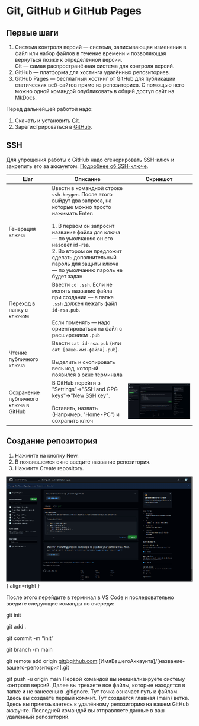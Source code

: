 # Git, GitHub и GitHub Pages

## Первые шаги

1. Система контроля версий — система, записывающая изменения в файл или набор файлов в течение времени и позволяющая вернуться позже к определённой версии.<br>
    Git — самая распространённая система для контроля версий.
1. GitHub — платформа для хостинга удалённых репозиториев.
1. GitHub Pages — бесплатный хостинг от GitHub для публикации статических веб-сайтов прямо из репозиториев. С помощью него можно одной командой опубликовать в общий доступ сайт на MkDocs.

Перед дальнейшей работой надо:

1. Скачать и установить [Git](https://git-scm.com/downloads).
1. Зарегистрироваться в [GitHub](https://github.com/).

## SSH

Для упрощения работы с GitHub надо сгенерировать SSH-ключ и закрепить его за аккаунтом. [Подробнее об SSH-ключе](https://selectel.ru/blog/ssh-keys/).


| Шаг | Описание | Скриншот |
|---|---|---|
| Генерация ключа | Ввести в командной строке `ssh-keygen`. После этого выйдут два запроса, на которые можно просто нажимать Enter:<br><br>1. В первом он запросит название файла для ключа — по умолчанию он его назовёт id-rsa.<br>2. Во втором он предложит сделать дополнительный пароль для защиты ключа — по умолчанию пароль не будет задан |  |
| Переход в папку с ключом | Ввести `cd .ssh`. Если не менять название файла при создании — в папке `.ssh` должен лежать файл `id-rsa.pub`.<br><br>Если поменять — надо ориентироваться на файл с расширением `.pub` |  |
| Чтение публичного ключа | Ввести `cat id-rsa.pub` (или `cat [ваше-имя-файла].pub`). <br><br>Выделить и скопировать весь код, который появился в окне терминала |  |
| Сохранение публичного ключа в GitHub | В GitHub перейти в "Settings"→"SSH and GPG keys"→"New SSH key".<br><br>Вставить, назвать (Например, "Home-PC") и сохранить ключ | ![](./images/git/1-ssh-github.gif) |


## Cоздание репозитория

1. Нажмите на кнопку New.
1. В появившемся окне введите название репозитория.
1. Нажмите Create repository.

![](./images/git/2-git-repo-creating.gif){ align=right }

После этого перейдите в терминал в VS Code и последовательно введите следующие команды по очереди:

git init

git add .

git commit -m “init”

git branch -m main

git remote add origin git@github.com:[ИмяВашегоАккаунта]/[название-вашего-репозитория].git

git push -u origin main
Первой командой вы инициализируете систему контроля версий.
Далее вы трекаете все файлы, которые находятся в папке и не занесены в .gitignore. Тут точка означает путь к файлам.
Здесь вы создаёте первый коммит.
Тут создаётся главная (main) ветка.
Здесь вы привязываетесь к удалённому репозиторию на вашем GitHub аккаунте.
Последней командой вы отправляете данные в ваш удалённый репозиторий.